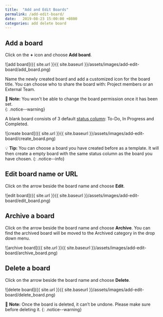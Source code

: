 ```yaml
---
title:  "Add and Edit Boards"
permalink: /add-edit-board/
date:   2019-08-23 15:00:00 +0800
categories: add delete board
---
```

## Add a board

Click on the **+** icon and choose **Add board**.

![add board]({{ site.url }}{{ site.baseurl }}/assets/images/add-edit-board/add_board.png)

Name the newly created board and add a customized icon for the board title. You can choose who to share the board with: Project members or an External Team.

📝 **Note:** You won't be able to change the board permission once it has been set.  
{: .notice--warning}

A blank board consists of 3 default [status column](/guide/status-column/): To-Do, In Progress and Completed. 

![create board]({{ site.url }}{{ site.baseurl }}/assets/images/add-edit-board/create_board.png)

💡 **Tip:** You can choose a board you have created before as a template. It will then create a empty board with the same status column as the board you have chosen. 
{: .notice--info}

## Edit board name or URL 

Click on the arrow beside the board name and choose **Edit**.

![edit board]({{ site.url }}{{ site.baseurl }}/assets/images/add-edit-board/edit_board.png)


## Archive a board 

Click on the arrow beside the board name and choose **Archive**. You can find the archived board will be moved to the Archived category in the drop down menu.

![archive board]({{ site.url }}{{ site.baseurl }}/assets/images/add-edit-board/archive_board.png)

## Delete a board 

Click on the arrow beside the board name and choose **Delete**. 

![delete board]({{ site.url }}{{ site.baseurl }}/assets/images/add-edit-board/delete_board.png)

📝 **Note:** Once the board is deleted, it can’t be undone. Please make sure before deleting it. 
{: .notice--warning}